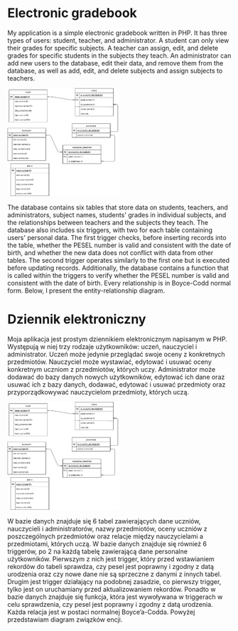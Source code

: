 # Electronic gradebook

My application is a simple electronic gradebook written in PHP. It has three types of users: student, teacher, and administrator. A student can only view their grades for specific subjects. A teacher can assign, edit, and delete grades for specific students in the subjects they teach. An administrator can add new users to the database, edit their data, and remove them from the database, as well as add, edit, and delete subjects and assign subjects to teachers.

<img src="image.png" alt="An entity-relationship diagram" width="50%">

The database contains six tables that store data on students, teachers, and administrators, subject names, students' grades in individual subjects, and the relationships between teachers and the subjects they teach. The database also includes six triggers, with two for each table containing users' personal data. The first trigger checks, before inserting records into the table, whether the PESEL number is valid and consistent with the date of birth, and whether the new data does not conflict with data from other tables. The second trigger operates similarly to the first one but is executed before updating records. Additionally, the database contains a function that is called within the triggers to verify whether the PESEL number is valid and consistent with the date of birth. Every relationship is in Boyce-Codd normal form. Below, I present the entity-relationship diagram.

# Dziennik elektroniczny

Moja aplikacja jest prostym dziennikiem elektronicznym napisanym w PHP. Występują w niej trzy rodzaje użytkowników: uczeń, nauczyciel i administrator. Uczeń może jedynie przeglądać swoje oceny z konkretnych przedmiotów. Nauczyciel może wystawiać, edytować i usuwać oceny konkretnym uczniom z przedmiotów, których uczy. Administrator może dodawać do bazy danych nowych użytkowników, edytować ich dane oraz usuwać ich z bazy danych, dodawać, edytować i usuwać przedmioty oraz przyporządkowywać nauczycielom przedmioty, których uczą.

<img src="image.png" alt="Diagram związków encji" width="50%">

W bazie danych znajduje się 6 tabel zawierających dane uczniów, nauczycieli i administratorów, nazwy przedmiotów, oceny uczniów z poszczególnych przedmiotów oraz relacje między nauczycielami a przedmiotami, których uczą. W bazie danych znajduje się również 6 triggerów, po 2 na każdą tabelę zawierającą dane personalne użytkowników. Pierwszym z nich jest trigger, który przed wstawianiem rekordów do tabeli sprawdza, czy pesel jest poprawny i zgodny z datą urodzenia oraz czy nowe dane nie są sprzeczne z danymi z innych tabel. Drugim jest trigger działający na podobnej zasadzie, co pierwszy trigger, tylko jest on uruchamiany przed aktualizowaniem rekordów. Ponadto w bazie danych znajduje się funkcja, która jest wywoływana w triggerach w celu sprawdzenia, czy pesel jest poprawny i zgodny z datą urodzenia. Każda relacja jest w postaci normalnej Boyce’a-Codda. Powyżej przedstawiam diagram związków encji.
